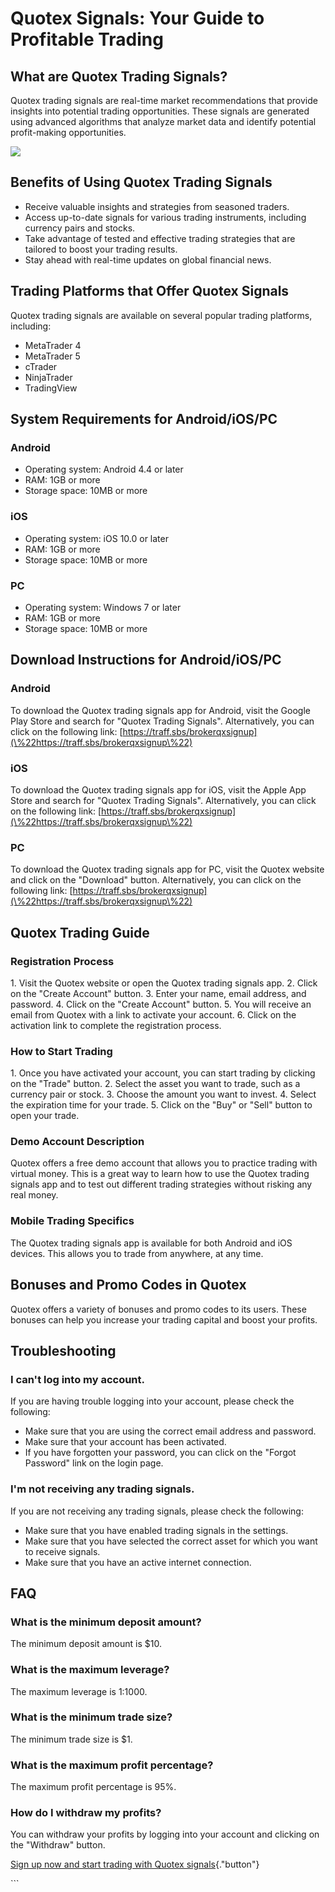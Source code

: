 # Quotex Signals: Your Guide to Profitable Trading

## What are Quotex Trading Signals?

Quotex trading signals are real-time market recommendations that provide
insights into potential trading opportunities. These signals are
generated using advanced algorithms that analyze market data and
identify potential profit-making opportunities.

[![](https://static.quotex.io/files/8_en/300_250.jpg)](https://traff.sbs/brokerqxsignupf)

## Benefits of Using Quotex Trading Signals

-   Receive valuable insights and strategies from seasoned traders.
-   Access up-to-date signals for various trading instruments, including
    currency pairs and stocks.
-   Take advantage of tested and effective trading strategies that are
    tailored to boost your trading results.
-   Stay ahead with real-time updates on global financial news.

## Trading Platforms that Offer Quotex Signals

Quotex trading signals are available on several popular trading
platforms, including:

-   MetaTrader 4
-   MetaTrader 5
-   cTrader
-   NinjaTrader
-   TradingView

## System Requirements for Android/iOS/PC

### Android

-   Operating system: Android 4.4 or later
-   RAM: 1GB or more
-   Storage space: 10MB or more

### iOS

-   Operating system: iOS 10.0 or later
-   RAM: 1GB or more
-   Storage space: 10MB or more

### PC

-   Operating system: Windows 7 or later
-   RAM: 1GB or more
-   Storage space: 10MB or more

## Download Instructions for Android/iOS/PC

### Android

To download the Quotex trading signals app for Android, visit the Google
Play Store and search for "Quotex Trading Signals". Alternatively,
you can click on the following link:
[https://traff.sbs/brokerqxsignup](\%22https://traff.sbs/brokerqxsignup\%22)

### iOS

To download the Quotex trading signals app for iOS, visit the Apple App
Store and search for "Quotex Trading Signals". Alternatively, you
can click on the following link:
[https://traff.sbs/brokerqxsignup](\%22https://traff.sbs/brokerqxsignup\%22)

### PC

To download the Quotex trading signals app for PC, visit the Quotex
website and click on the "Download" button. Alternatively, you can
click on the following link:
[https://traff.sbs/brokerqxsignup](\%22https://traff.sbs/brokerqxsignup\%22)

## Quotex Trading Guide

### Registration Process

1\. Visit the Quotex website or open the Quotex trading signals app. 2.
Click on the "Create Account" button. 3. Enter your name, email
address, and password. 4. Click on the "Create Account" button. 5.
You will receive an email from Quotex with a link to activate your
account. 6. Click on the activation link to complete the registration
process.

### How to Start Trading

1\. Once you have activated your account, you can start trading by
clicking on the "Trade" button. 2. Select the asset you want to
trade, such as a currency pair or stock. 3. Choose the amount you want
to invest. 4. Select the expiration time for your trade. 5. Click on the
"Buy" or "Sell" button to open your trade.

### Demo Account Description

Quotex offers a free demo account that allows you to practice trading
with virtual money. This is a great way to learn how to use the Quotex
trading signals app and to test out different trading strategies without
risking any real money.

### Mobile Trading Specifics

The Quotex trading signals app is available for both Android and iOS
devices. This allows you to trade from anywhere, at any time.

## Bonuses and Promo Codes in Quotex

Quotex offers a variety of bonuses and promo codes to its users. These
bonuses can help you increase your trading capital and boost your
profits.

## Troubleshooting

### I can\'t log into my account.

If you are having trouble logging into your account, please check the
following:

-   Make sure that you are using the correct email address and password.
-   Make sure that your account has been activated.
-   If you have forgotten your password, you can click on the "Forgot
    Password" link on the login page.

### I\'m not receiving any trading signals.

If you are not receiving any trading signals, please check the
following:

-   Make sure that you have enabled trading signals in the settings.
-   Make sure that you have selected the correct asset for which you
    want to receive signals.
-   Make sure that you have an active internet connection.

## FAQ

### What is the minimum deposit amount?

The minimum deposit amount is \$10.

### What is the maximum leverage?

The maximum leverage is 1:1000.

### What is the minimum trade size?

The minimum trade size is \$1.

### What is the maximum profit percentage?

The maximum profit percentage is 95%.

### How do I withdraw my profits?

You can withdraw your profits by logging into your account and clicking
on the "Withdraw" button.

[Sign up now and start trading with Quotex
signals](\%22https://traff.sbs/brokerqxsignup\%22){."button"}

\`\`\`

